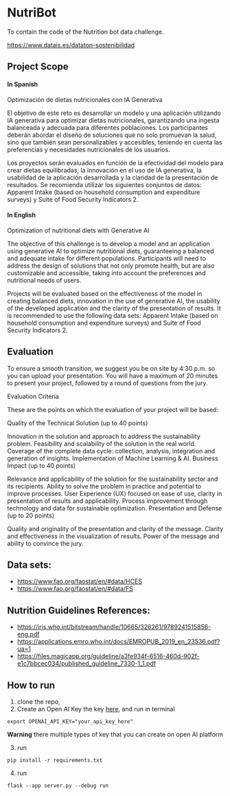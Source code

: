 # NutriBot

To contain the code of the Nutrition bot data challenge.

https://www.datais.es/dataton-sostenibilidad

## Project Scope

#### In Spanish

Optimización de dietas nutricionales con IA Generativa

El objetivo de este reto es desarrollar un modelo y una aplicación utilizando IA generativa para optimizar dietas nutricionales, garantizando una ingesta balanceada y adecuada para diferentes poblaciones. Los participantes deberán abordar el diseño de soluciones que no solo promuevan la salud, sino que también sean personalizables y accesibles, teniendo en cuenta las preferencias y necesidades nutricionales de los usuarios.

Los proyectos serán evaluados en función de la efectividad del modelo para crear dietas equilibradas, la innovación en el uso de IA generativa, la usabilidad de la aplicación desarrollada y la claridad de la presentación de resultados. Se recomienda utilizar los siguientes conjuntos de datos: Apparent Intake (based on household consumption and expenditure surveys) y Suite of Food Security Indicators 2.

#### In English

Optimization of nutritional diets with Generative AI

The objective of this challenge is to develop a model and an application using generative AI to optimize nutritional diets, guaranteeing a balanced and adequate intake for different populations. Participants will need to address the design of solutions that not only promote health, but are also customizable and accessible, taking into account the preferences and nutritional needs of users.

Projects will be evaluated based on the effectiveness of the model in creating balanced diets, innovation in the use of generative AI, the usability of the developed application and the clarity of the presentation of results. It is recommended to use the following data sets: Apparent Intake (based on household consumption and expenditure surveys) and Suite of Food Security Indicators 2.

## Evaluation

To ensure a smooth transition, we suggest you be on site by 4:30 p.m. so you can upload your presentation. You will have a maximum of 20 minutes to present your project, followed by a round of questions from the jury.

Evaluation Criteria

These are the points on which the evaluation of your project will be based:

Quality of the Technical Solution (up to 40 points)

Innovation in the solution and approach to address the sustainability problem.
Feasibility and scalability of the solution in the real world.
Coverage of the complete data cycle: collection, analysis, integration and generation of insights.
Implementation of Machine Learning & AI.
Business Impact (up to 40 points)

Relevance and applicability of the solution for the sustainability sector and its recipients.
Ability to solve the problem in practice and potential to improve processes.
User Experience (UX) focused on ease of use, clarity in presentation of results and applicability.
Process improvement through technology and data for sustainable optimization.
Presentation and Defense (up to 20 points)

Quality and originality of the presentation and clarity of the message.
Clarity and effectiveness in the visualization of results.
Power of the message and ability to convince the jury.

## Data sets:

* https://www.fao.org/faostat/en/#data/HCES
* https://www.fao.org/faostat/en/#data/FS

## Nutrition Guidelines References:

* https://iris.who.int/bitstream/handle/10665/326261/9789241515856-eng.pdf
* https://applications.emro.who.int/docs/EMROPUB_2019_en_23536.pdf?ua=1
* https://files.magicapp.org/guideline/a3fe934f-6516-460d-902f-e1c7bbcec034/published_guideline_7330-1_1.pdf




## How to run 

1. clone the repo,
2. Create an Open AI Key the key [here](https://platform.openai.com/api-keys), and run in terminal
```
export OPENAI_API_KEY="your_api_key_here"
```
**Warning** there multiple types of key that you can create on open AI platform 

3. run 

```
pip install -r requirements.txt
```

4. run 
```
flask --app server.py --debug run
```



